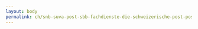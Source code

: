 ```yaml
---
layout: body
permalink: ch/snb-suva-post-sbb-fachdienste-die-schweizerische-post-postmail/
---
```


